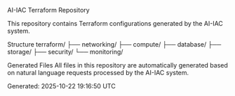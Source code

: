 AI-IAC Terraform Repository

This repository contains Terraform configurations generated by the AI-IAC system.

Structure
terraform/
├── networking/
├── compute/
├── database/
├── storage/
├── security/
└── monitoring/

Generated Files
All files in this repository are automatically generated based on natural language requests processed by the AI-IAC system.

Generated: 2025-10-22 19:16:50 UTC
